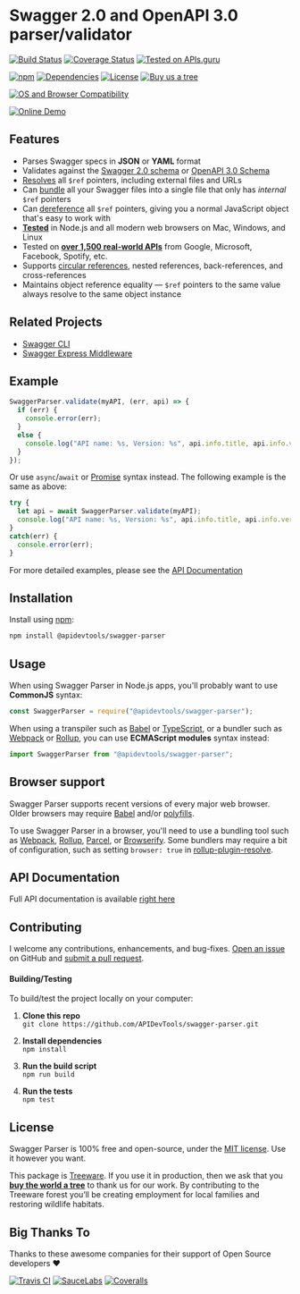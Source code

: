 Swagger 2.0 and OpenAPI 3.0 parser/validator
============================

[![Build Status](https://github.com/APIDevTools/swagger-parser/workflows/CI-CD/badge.svg?branch=master)](https://github.com/APIDevTools/swagger-parser/actions)
[![Coverage Status](https://coveralls.io/repos/github/APIDevTools/swagger-parser/badge.svg?branch=master)](https://coveralls.io/github/APIDevTools/swagger-parser)
[![Tested on APIs.guru](https://api.apis.guru/badges/tested_on.svg)](https://apis.guru/browse-apis/)

[![npm](https://img.shields.io/npm/v/@apidevtools/swagger-parser.svg)](https://www.npmjs.com/package/@apidevtools/swagger-parser)
[![Dependencies](https://david-dm.org/APIDevTools/swagger-parser.svg)](https://david-dm.org/APIDevTools/swagger-parser)
[![License](https://img.shields.io/npm/l/@apidevtools/swagger-parser.svg)](LICENSE)
[![Buy us a tree](https://img.shields.io/badge/Treeware-%F0%9F%8C%B3-lightgreen)](https://plant.treeware.earth/APIDevTools/swagger-parser)

[![OS and Browser Compatibility](https://apitools.dev/img/badges/ci-badges-with-ie.svg)](https://github.com/APIDevTools/swagger-parser/actions)

[![Online Demo](https://apitools.dev/swagger-parser/online/img/demo.svg)](https://apitools.dev/swagger-parser/online/)



Features
--------------------------
- Parses Swagger specs in **JSON** or **YAML** format
- Validates against the [Swagger 2.0 schema](https://github.com/OAI/OpenAPI-Specification/blob/master/schemas/v2.0/schema.json) or [OpenAPI 3.0 Schema](https://github.com/OAI/OpenAPI-Specification/blob/master/schemas/v3.0/schema.json)
- [Resolves](https://apitools.dev/swagger-parser/docs/swagger-parser.html#resolveapi-options-callback) all `$ref` pointers, including external files and URLs
- Can [bundle](https://apitools.dev/swagger-parser/docs/swagger-parser.html#bundleapi-options-callback) all your Swagger files into a single file that only has _internal_ `$ref` pointers
- Can [dereference](https://apitools.dev/swagger-parser/docs/swagger-parser.html#dereferenceapi-options-callback) all `$ref` pointers, giving you a normal JavaScript object that's easy to work with
- **[Tested](https://github.com/APIDevTools/swagger-parser/actions)** in Node.js and all modern web browsers on Mac, Windows, and Linux
- Tested on **[over 1,500 real-world APIs](https://apis.guru/browse-apis/)** from Google, Microsoft, Facebook, Spotify, etc.
- Supports [circular references](https://apitools.dev/swagger-parser/docs/#circular-refs), nested references, back-references, and cross-references
- Maintains object reference equality &mdash; `$ref` pointers to the same value always resolve to the same object instance



Related Projects
--------------------------
- [Swagger CLI](https://github.com/APIDevTools/swagger-cli)
- [Swagger Express Middleware](https://github.com/APIDevTools/swagger-express-middleware)



Example
--------------------------

```javascript
SwaggerParser.validate(myAPI, (err, api) => {
  if (err) {
    console.error(err);
  }
  else {
    console.log("API name: %s, Version: %s", api.info.title, api.info.version);
  }
});
```

Or use `async`/`await` or [Promise](http://javascriptplayground.com/blog/2015/02/promises/) syntax instead. The following example is the same as above:

```javascript
try {
  let api = await SwaggerParser.validate(myAPI);
  console.log("API name: %s, Version: %s", api.info.title, api.info.version);
}
catch(err) {
  console.error(err);
}
```

For more detailed examples, please see the [API Documentation](https://apitools.dev/swagger-parser/docs/)



Installation
--------------------------
Install using [npm](https://docs.npmjs.com/about-npm/):

```bash
npm install @apidevtools/swagger-parser
```



Usage
--------------------------
When using Swagger Parser in Node.js apps, you'll probably want to use **CommonJS** syntax:

```javascript
const SwaggerParser = require("@apidevtools/swagger-parser");
```

When using a transpiler such as [Babel](https://babeljs.io/) or [TypeScript](https://www.typescriptlang.org/), or a bundler such as [Webpack](https://webpack.js.org/) or [Rollup](https://rollupjs.org/), you can use **ECMAScript modules** syntax instead:

```javascript
import SwaggerParser from "@apidevtools/swagger-parser";
```



Browser support
--------------------------
Swagger Parser supports recent versions of every major web browser.  Older browsers may require [Babel](https://babeljs.io/) and/or [polyfills](https://babeljs.io/docs/en/next/babel-polyfill).

To use Swagger Parser in a browser, you'll need to use a bundling tool such as [Webpack](https://webpack.js.org/), [Rollup](https://rollupjs.org/), [Parcel](https://parceljs.org/), or [Browserify](http://browserify.org/). Some bundlers may require a bit of configuration, such as setting `browser: true` in [rollup-plugin-resolve](https://github.com/rollup/rollup-plugin-node-resolve).



API Documentation
--------------------------
Full API documentation is available [right here](https://apitools.dev/swagger-parser/docs/)



Contributing
--------------------------
I welcome any contributions, enhancements, and bug-fixes.  [Open an issue](https://github.com/APIDevTools/swagger-parser/issues) on GitHub and [submit a pull request](https://github.com/APIDevTools/swagger-parser/pulls).

#### Building/Testing
To build/test the project locally on your computer:

1. __Clone this repo__<br>
`git clone https://github.com/APIDevTools/swagger-parser.git`

2. __Install dependencies__<br>
`npm install`

3. __Run the build script__<br>
`npm run build`

4. __Run the tests__<br>
`npm test`



License
--------------------------
Swagger Parser is 100% free and open-source, under the [MIT license](LICENSE). Use it however you want.

This package is [Treeware](http://treeware.earth). If you use it in production, then we ask that you [**buy the world a tree**](https://plant.treeware.earth/APIDevTools/swagger-parser) to thank us for our work. By contributing to the Treeware forest you’ll be creating employment for local families and restoring wildlife habitats.



Big Thanks To
--------------------------
Thanks to these awesome companies for their support of Open Source developers ❤

[![Travis CI](https://jstools.dev/img/badges/travis-ci.svg)](https://travis-ci.com)
[![SauceLabs](https://jstools.dev/img/badges/sauce-labs.svg)](https://saucelabs.com)
[![Coveralls](https://jstools.dev/img/badges/coveralls.svg)](https://coveralls.io)
